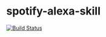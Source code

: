 # spotify-alexa-skill
[![Build Status](https://travis-ci.com/alexknipfer/spotify-alexa-skill.svg?branch=master)](https://travis-ci.com/alexknipfer/spotify-alexa-skill)
